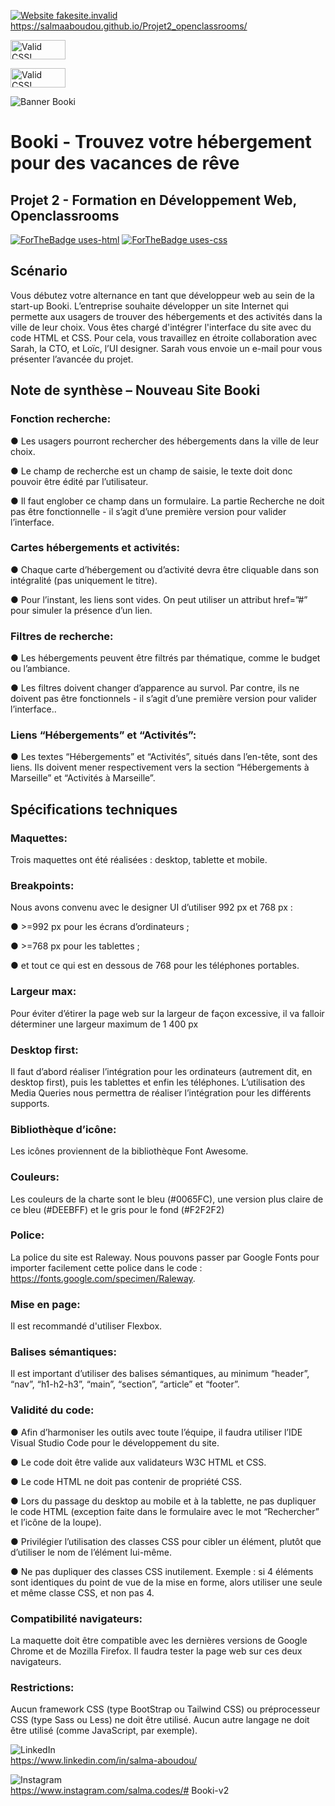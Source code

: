 
[![Website fakesite.invalid](https://img.shields.io/website-up-down-green-red/http/fakesite.invalid.svg)](http://fakesite.invalid/) <br>
https://salmaaboudou.github.io/Projet2_openclassrooms/

<p>
    <a href="http://jigsaw.w3.org/css-validator/check/referer">
        <img style="border:0;width:88px;height:31px"
            src="http://jigsaw.w3.org/css-validator/images/vcss"
            alt="Valid CSS!" />
    </a>
</p>

<p>
<a href="http://jigsaw.w3.org/css-validator/check/referer">
    <img style="border:0;width:88px;height:31px"
        src="http://jigsaw.w3.org/css-validator/images/vcss-blue"
        alt="Valid CSS!" />
    </a>
</p>

![Banner Booki](https://user.oc-static.com/upload/2022/06/20/16557256333819_FR_1155_P3_Banner-Booki.png)

# Booki - Trouvez votre hébergement pour des vacances de rêve 

## Projet 2 - Formation en Développement Web, Openclassrooms

[![ForTheBadge uses-html](http://ForTheBadge.com/images/badges/uses-html.svg)](http://ForTheBadge.com)
[![ForTheBadge uses-css](http://ForTheBadge.com/images/badges/uses-css.svg)](http://ForTheBadge.com)

## Scénario 

Vous débutez votre alternance en tant que développeur web au sein de la start-up Booki. 
L’entreprise souhaite développer un site Internet qui permette aux usagers de trouver des
hébergements et des activités dans la ville de leur choix.
Vous êtes chargé d'intégrer l'interface du site avec du code HTML et CSS. Pour cela, vous travaillez en
étroite collaboration avec Sarah, la CTO, et Loïc, l’UI designer. 
Sarah vous envoie un e-mail pour vous présenter l’avancée du projet.

## Note de synthèse – Nouveau Site Booki

### Fonction recherche:
● Les usagers pourront rechercher des hébergements dans la ville de leur choix.

● Le champ de recherche est un champ de saisie, le texte doit donc pouvoir être édité par l’utilisateur.

● Il faut englober ce champ dans un formulaire. La partie Recherche ne doit pas être fonctionnelle - il s’agit d’une première version pour valider l’interface.

### Cartes hébergements et activités:
● Chaque carte d’hébergement ou d’activité devra être cliquable dans son intégralité (pas uniquement le titre).

● Pour l’instant, les liens sont vides. On peut utiliser un attribut href=”#” pour simuler la présence d’un lien.

### Filtres de recherche:
● Les hébergements peuvent être filtrés par thématique, comme le budget ou l’ambiance.

● Les filtres doivent changer d’apparence au survol. Par contre, ils ne doivent pas être fonctionnels - il s’agit d’une première version pour valider l’interface..

### Liens “Hébergements” et “Activités”:
● Les textes “Hébergements” et “Activités”, situés dans l’en-tête, sont des liens. Ils doivent mener respectivement vers la section “Hébergements à Marseille” et “Activités à Marseille”.

## Spécifications techniques

### Maquettes:
Trois maquettes ont été réalisées : desktop, tablette et mobile.

### Breakpoints:
Nous avons convenu avec le designer UI d’utiliser 992 px et 768 px :

● >=992 px pour les écrans d’ordinateurs ;

● >=768 px pour les tablettes ;

● et tout ce qui est en dessous de 768 pour les téléphones portables.

### Largeur max:
Pour éviter d’étirer la page web sur la largeur de façon excessive, il va falloir déterminer une largeur maximum de 1 400 px

### Desktop first:
Il faut d’abord réaliser l’intégration pour les ordinateurs (autrement dit, en desktop first), puis les tablettes et enfin les téléphones. L’utilisation des Media Queries nous permettra de réaliser l’intégration pour les différents supports.

### Bibliothèque d’icône:
Les icônes proviennent de la bibliothèque Font Awesome.

### Couleurs: 
Les couleurs de la charte sont le bleu (#0065FC), une version plus claire de ce bleu (#DEEBFF) et le gris pour le fond (#F2F2F2)

### Police: 
La police du site est Raleway. Nous pouvons passer par Google Fonts pour importer facilement cette police dans le code : https://fonts.google.com/specimen/Raleway.

### Mise en page:
Il est recommandé d'utiliser Flexbox.

### Balises sémantiques:
Il est important d’utiliser des balises sémantiques, au minimum “header”, “nav”, “h1-h2-h3”, “main”, “section”, “article” et “footer”.

### Validité du code:
● Afin d’harmoniser les outils avec toute l’équipe, il faudra utiliser l’IDE Visual Studio Code pour le développement du site.

● Le code doit être valide aux validateurs W3C HTML et CSS.

● Le code HTML ne doit pas contenir de propriété CSS.

● Lors du passage du desktop au mobile et à la tablette, ne pas dupliquer le code HTML (exception faite dans le formulaire avec le mot “Rechercher” et l’icône de la loupe).

● Privilégier l’utilisation des classes CSS pour cibler un élément, plutôt que d’utiliser le nom de l’élément lui-même.

● Ne pas dupliquer des classes CSS inutilement. Exemple : si 4 éléments sont identiques du point de vue de la mise en forme, alors utiliser une seule et même classe CSS, et non pas 4.

### Compatibilité navigateurs:
La maquette doit être compatible avec les dernières versions de Google Chrome et de Mozilla Firefox. Il faudra tester la page web sur ces deux navigateurs.

### Restrictions: 
Aucun framework CSS (type BootStrap ou Tailwind CSS) ou préprocesseur CSS (type Sass ou Less) ne doit être utilisé. Aucun autre langage ne doit être utilisé (comme JavaScript, par exemple). <br/>

![LinkedIn](https://img.shields.io/badge/linkedin-%230077B5.svg?style=for-the-badge&logo=linkedin&logoColor=white) <br>
https://www.linkedin.com/in/salma-aboudou/

![Instagram](https://img.shields.io/badge/Instagram-E4405F?style=for-the-badge&logo=instagram&logoColor=white) <br>
https://www.instagram.com/salma.codes/# Booki-v2
